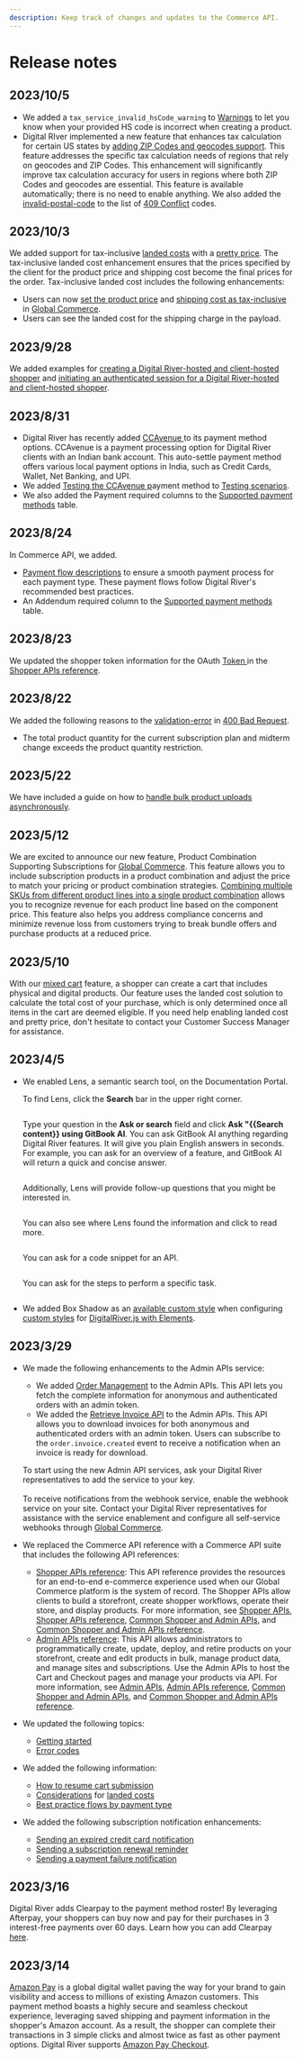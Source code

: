 ```yaml
---
description: Keep track of changes and updates to the Commerce API.
---
```


# Release notes

## 2023/10/5

* We added a `tax_service_invalid_hsCode_warning` to [Warnings](../../common-shopper-and-admin-apis/warnings-object/200-ok.md#warnings) to let you know when your provided HS code is incorrect when creating a product.
* Digital RIver implemented a new feature that enhances tax calculation for certain US states by [adding ZIP Codes and geocodes support](../../shopper-apis/cart/creating-or-updating-a-cart/providing-address-information.md#us-zip-code-and-geocode). This feature addresses the specific tax calculation needs of regions that rely on geocodes and ZIP Codes. This enhancement will significantly improve tax calculation accuracy for users in regions where both ZIP Codes and geocodes are essential. This feature is available automatically; there is no need to enable anything. We also added the [invalid-postal-code](../../common-shopper-and-admin-apis/error-codes/error-codes-for-shopper-apis/409-conflict.md#invalid-postal-code) to the list of [409 Conflict](../../common-shopper-and-admin-apis/error-codes/error-codes-for-shopper-apis/409-conflict.md) codes.

## 2023/10/3

We added support for tax-inclusive [landed costs](../../shopper-apis/cart/pricing/landed-costs/) with a [pretty price](../../shopper-apis/cart/pricing/landed-costs/tax-included-pretty-price.md). The tax-inclusive landed cost enhancement ensures that the prices specified by the client for the product price and shipping cost become the final prices for the order. Tax-inclusive landed cost includes the following enhancements:

* Users can now [set the product price](../../shopper-apis/cart/pricing/landed-costs/tax-included-pretty-price.md#creating-a-price-list-with-a-pretty-price) and [shipping cost as tax-inclusive](../../shopper-apis/cart/pricing/landed-costs/tax-included-pretty-price.md#setting-the-shipping-cost-to-tax-inclusive) in [Global Commerce](https://gc.digitalriver.com/gc/ent/login.do).
* Users can see the landed cost for the shipping charge in the payload.

## 2023/9/28

We added examples for [creating a Digital River-hosted and client-hosted shopper](../../shopper-apis/shopper-basics/common-use-cases/creating-a-customer.md#creating-a-shopper) and [initiating an authenticated session for a Digital River-hosted and client-hosted shopper](../../shopper-apis/oauth/tokens.md#initiating-an-authenticated-session-returning-shopper-or-login-shopper).

## 2023/8/31

* Digital River has recently added [CCAvenue ](../../payments/supported-payment-methods/ccavenue.md)to its payment method options. CCAvenue is a payment processing option for Digital River clients with an Indian bank account. This auto-settle payment method offers various local payment options in India, such as Credit Cards, Wallet, Net Banking, and UPI.
* We added [Testing the CCAvenue p](../../resources/testing-scenarios.md#testing-the-ccavenue-payment-method)ayment method to [Testing scenarios](../../resources/testing-scenarios.md).
* We also added the Payment required columns to the [Supported payment methods](../../payments/supported-payment-methods/) table.

## 2023/8/24

In Commerce API, we added.

* [Payment flow descriptions](../../payments/building-your-workflows/flows-by-payment-type.md) to ensure a smooth payment process for each payment type. These payment flows follow Digital River's recommended best practices.
* An Addendum required column to the [Supported payment methods](broken-reference) table.

## 2023/8/23

We updated the shopper token information for the OAuth [Token ](https://www.digitalriver.com/docs/commerce-shopper-api/#tag/Token)in the [Shopper APIs reference](https://www.digitalriver.com/docs/commerce-shopper-api/).

## 2023/8/22

We added the following reasons to the [validation-error](../../common-shopper-and-admin-apis/error-codes/error-codes-for-shopper-apis/400-bad-request.md#validation-error) in [400 Bad Request](../../common-shopper-and-admin-apis/error-codes/error-codes-for-shopper-apis/400-bad-request.md).

* The total product quantity for the current subscription plan and midterm change exceeds the product quantity restriction.

## 2023/5/22

We have included a guide on how to [handle bulk product uploads asynchronously](../../admin-apis/product-management/bulk-operation/asynchronous-bulk-operations/).

## 2023/5/12

We are excited to announce our new feature, Product Combination Supporting Subscriptions for [Global Commerce](https://gc.digitalriver.com/gc/ent/login.do). This feature allows you to include subscription products in a product combination and adjust the price to match your pricing or product combination strategies. [Combining multiple SKUs from different product lines into a single product combination](https://help.digitalriver.com/help/gc/Products/Products/Creating-product-combinations-with-components.htm#top) allows you to recognize revenue for each product line based on the component price. This feature also helps you address compliance concerns and minimize revenue loss from customers trying to break bundle offers and purchase products at a reduced price.

## 2023/5/10

With our [mixed cart](broken-reference) feature, a shopper can create a cart that includes physical and digital products. Our feature uses the landed cost solution to calculate the total cost of your purchase, which is only determined once all items in the cart are deemed eligible. If you need help enabling landed cost and pretty price, don't hesitate to contact your Customer Success Manager for assistance.

## 2023/4/5

*   We enabled Lens, a semantic search tool, on the Documentation Portal.&#x20;

    To find Lens, click the **Search** bar in the upper right corner.&#x20;

    <div align="left">

    <figure><img src="../../.gitbook/assets/search-bar.png" alt=""><figcaption></figcaption></figure>

    </div>

    Type your question in the **Ask or search** field and click **Ask "\{{Search content\}} using GitBook AI**. You can ask GitBook AI anything regarding Digital River features. It will give you plain English answers in seconds. For example, you can ask for an overview of a feature, and GitBook AI will return a quick and concise answer.

    <div align="left">

    <figure><img src="../../.gitbook/assets/Ask or search CAPI.png" alt=""><figcaption></figcaption></figure>

    </div>

    Additionally, Lens will provide follow-up questions that you might be interested in.&#x20;

    <div align="left">

    <figure><img src="../../.gitbook/assets/Related queries CAPI.png" alt=""><figcaption></figcaption></figure>

    </div>

    You can also see where Lens found the information and click to read more.

    <div align="left">

    <figure><img src="../../.gitbook/assets/Information locations Commerce API.png" alt=""><figcaption></figcaption></figure>

    </div>

    You can ask for a code snippet for an API.

    <div align="left">

    <figure><img src="../../.gitbook/assets/Product payload example CAPI.png" alt=""><figcaption></figcaption></figure>

    </div>

    You can ask for the steps to perform a specific task.

    <div align="left">

    <figure><img src="../../.gitbook/assets/Perrforming test request CAPI.png" alt=""><figcaption></figcaption></figure>

    </div>
* We added Box Shadow as an [available custom style](../reference/elements/#available-custom-styles) when configuring [custom styles](../reference/elements/#custom-styles) for [DigitalRiver.js with Elements](../../payments/payments-solutions/digitalriver.js/).

## 2023/3/29

*   We made the following enhancements to the Admin APIs service:

    * We added [Order Management](https://www.digitalriver.com/docs/commerce-admin-api/#tag/Refund) to the Admin APIs. This API lets you fetch the complete information for anonymous and authenticated orders with an admin token.&#x20;
    * We added the [Retrieve Invoice API](https://www.digitalriver.com/docs/commerce-admin-api/#tag/Retrieve-Invoice) to the Admin APIs. This API allows you to download invoices for both anonymous and authenticated orders with an admin token. Users can subscribe to the `order.invoice.created` event to receive a notification when an invoice is ready for download.

    To start using the new Admin API services, ask your Digital River representatives to add the service to your key. \
    \
    To receive notifications from the webhook service, enable the webhook service on your site. Contact your Digital River representatives for assistance with the service enablement and configure all self-service webhooks through [Global Commerce](https://gc.digitalriver.com/gc/ent/login.do).
* We replaced the Commerce API reference with a Commerce API suite that includes the following API references:&#x20;
  * [Shopper APIs reference](https://www.digitalriver.com/docs/commerce-shopper-api/): This API reference provides the resources for an end-to-end e-commerce experience used when our Global Commerce platform is the system of record. The Shopper APIs allow clients to build a storefront, create shopper workflows, operate their store, and display products. For more information, see [Shopper APIs](broken-reference), [Shopper APIs reference](../shopper-apis-reference/), [Common Shopper and Admin APIs](broken-reference), and [Common Shopper and Admin APIs reference](../common-shoppers-and-admin-apis-reference/).&#x20;
  * [Admin APIs reference](https://www.digitalriver.com/docs/commerce-admin-api/): This API allows administrators to programmatically create, update, deploy, and retire products on your storefront, create and edit products in bulk, manage product data, and manage sites and subscriptions. Use the Admin APIs to host the Cart and Checkout pages and manage your products via API. For more information, see [Admin APIs](broken-reference), [Admin APIs reference](../admin-apis-reference/), [Common Shopper and Admin APIs](broken-reference), and [Common Shopper and Admin APIs reference](../common-shoppers-and-admin-apis-reference/).
* We updated the following topics:&#x20;
  * [Getting started ](../../master/getting-started/)
  * [Error codes](../../common-shopper-and-admin-apis/error-codes/)&#x20;
* We added the following information:&#x20;
  * [How to resume cart submission](../../shopper-apis/cart/resuming-cart-submission.md)
  * [Considerations](../../shopper-apis/cart/pricing/landed-costs/#considerations) for [landed costs](../../shopper-apis/cart/pricing/landed-costs/)
  * [Best practice flows by payment type](../../payments/sources/using-the-source-identifier.md#best-practice-flows-by-payment-type)
* We added the following subscription notification enhancements:
  * [Sending an expired credit card notification](../../admin-apis/subscription-management/subscription-notifications/sending-an-expired-credit-card-notification.md)
  * [Sending a subscription renewal reminder](../../admin-apis/subscription-management/subscription-notifications/sending-a-subscription-renewal-reminder-notification.md)
  * [Sending a payment failure notification](../../admin-apis/subscription-management/subscription-notifications/sending-a-payment-failure-notification.md)

## 2023/3/16

Digital River adds Clearpay to the payment method roster! By leveraging Afterpay, your shoppers can buy now and pay for their purchases in 3 interest-free payments over 60 days. Learn how you can add Clearpay [here](../../payments/supported-payment-methods/clearpay.md).

## 2023/3/14

[Amazon Pay](../../payments/supported-payment-methods/amazon-pay.md) is a global digital wallet paving the way for your brand to gain visibility and access to millions of existing Amazon customers. This payment method boasts a highly secure and seamless checkout experience, leveraging saved shipping and payment information in the shopper's Amazon account. As a result, the shopper can complete their transactions in 3 simple clicks and almost twice as fast as other payment options. Digital River supports [Amazon Pay Checkout](../../payments/supported-payment-methods/amazon-pay.md#how-it-works).
